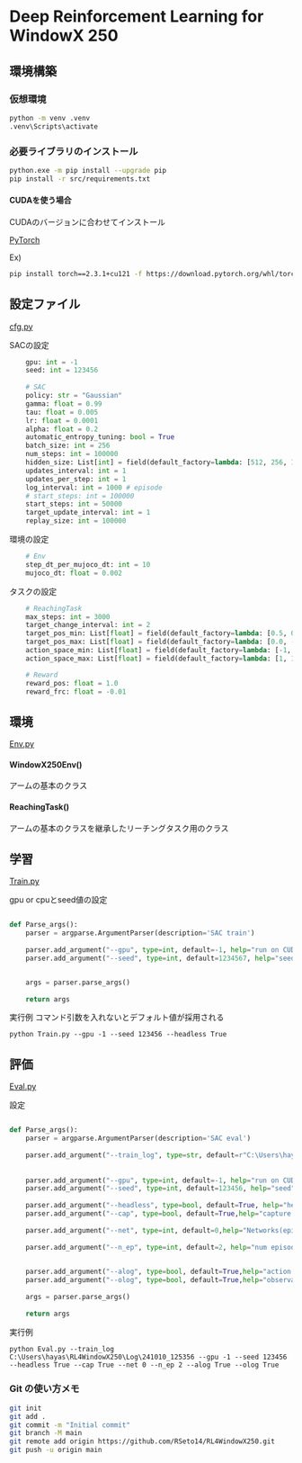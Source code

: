 # Deep Reinforcement Learning for WindowX 250

## 環境構築

### 仮想環境

```bash
python -m venv .venv
.venv\Scripts\activate
```

### 必要ライブラリのインストール

```bash
python.exe -m pip install --upgrade pip
pip install -r src/requirements.txt
```

#### CUDAを使う場合

CUDAのバージョンに合わせてインストール

[PyTorch](https://pytorch.org/)

Ex)

```bash
pip install torch==2.3.1+cu121 -f https://download.pytorch.org/whl/torch_stable.html
```

## 設定ファイル

[cfg.py](./Scripts/cfg.py)

SACの設定

```python
    gpu: int = -1
    seed: int = 123456
    
    # SAC
    policy: str = "Gaussian"
    gamma: float = 0.99
    tau: float = 0.005
    lr: float = 0.0001
    alpha: float = 0.2
    automatic_entropy_tuning: bool = True
    batch_size: int = 256
    num_steps: int = 100000
    hidden_size: List[int] = field(default_factory=lambda: [512, 256, 128]) # 512, 256, 128
    updates_interval: int = 1
    updates_per_step: int = 1
    log_interval: int = 1000 # episode
    # start_steps: int = 100000
    start_steps: int = 50000
    target_update_interval: int = 1
    replay_size: int = 100000
```

環境の設定

```python
    # Env
    step_dt_per_mujoco_dt: int = 10
    mujoco_dt: float = 0.002

```

タスクの設定

```python
    # ReachingTask
    max_steps: int = 3000
    target_change_interval: int = 2
    target_pos_min: List[float] = field(default_factory=lambda: [0.5, 0.3, 0.5])
    target_pos_max: List[float] = field(default_factory=lambda: [0.0, -0.3, 0.2])
    action_space_min: List[float] = field(default_factory=lambda: [-1, -1, -1, -1, -1, -1])
    action_space_max: List[float] = field(default_factory=lambda: [1, 1, 1, 1, 1, 1, ])

    # Reward
    reward_pos: float = 1.0
    reward_frc: float = -0.01
```
## 環境

[Env.py](./Scripts/Env.py)

#### WindowX250Env()

アームの基本のクラス

#### ReachingTask()

アームの基本のクラスを継承したリーチングタスク用のクラス

## 学習

[Train.py](./Scripts/Train.py)

gpu or cpuとseed値の設定
```python 

def Parse_args():
    parser = argparse.ArgumentParser(description='SAC train')
    
    parser.add_argument("--gpu", type=int, default=-1, help="run on CUDA (default: 0) cpu: -1")
    parser.add_argument("--seed", type=int, default=1234567, help="seed")


    args = parser.parse_args()
    
    return args

```

実行例
コマンド引数を入れないとデフォルト値が採用される

```
python Train.py --gpu -1 --seed 123456 --headless True
```

## 評価

[Eval.py](./Scripts/Eval.py)

設定
```python

def Parse_args():
    parser = argparse.ArgumentParser(description='SAC eval')
   
    parser.add_argument("--train_log", type=str, default=r"C:\Users\hayas\RL4WindowX250\Log\241010_125356",help="train log dir name")
    
    
    parser.add_argument("--gpu", type=int, default=-1, help="run on CUDA -1:CPU")
    parser.add_argument("--seed", type=int, default=123456, help="seed")
    
    parser.add_argument("--headless", type=bool, default=True, help="headless")
    parser.add_argument("--cap", type=bool, default=True,help="capture video")
    
    parser.add_argument("--net", type=int, default=0,help="Networks(episode) or 0 (best.pt)")
    
    parser.add_argument("--n_ep", type=int, default=2, help="num episodes")

    
    parser.add_argument("--alog", type=bool, default=True,help="action log")
    parser.add_argument("--olog", type=bool, default=True,help="observation log")
    
    args = parser.parse_args()
    
    return args

```

実行例

```
python Eval.py --train_log C:\Users\hayas\RL4WindowX250\Log\241010_125356 --gpu -1 --seed 123456 --headless True --cap True --net 0 --n_ep 2 --alog True --olog True
```

### Git の使い方メモ

```bash
git init
git add .
git commit -m "Initial commit"
git branch -M main
git remote add origin https://github.com/RSeto14/RL4WindowX250.git
git push -u origin main
```